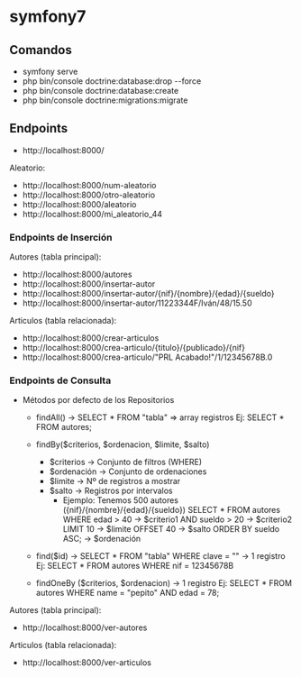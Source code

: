 <!-- README.md -->
# symfony7

## Comandos
- symfony serve
- php bin/console doctrine:database:drop --force
- php bin/console doctrine:database:create
- php bin/console doctrine:migrations:migrate

## Endpoints
- http://localhost:8000/

Aleatorio:
- http://localhost:8000/num-aleatorio
- http://localhost:8000/otro-aleatorio
- http://localhost:8000/aleatorio
- http://localhost:8000/mi_aleatorio_44

### Endpoints de Inserción

Autores (tabla principal):
- http://localhost:8000/autores
- http://localhost:8000/insertar-autor
- http://localhost:8000/insertar-autor/{nif}/{nombre}/{edad}/{sueldo}
- http://localhost:8000/insertar-autor/11223344F/Iván/48/15.50

Articulos (tabla relacionada): 
- http://localhost:8000/crear-articulos
- http://localhost:8000/crea-articulo/{titulo}/{publicado}/{nif}
- http://localhost:8000/crea-articulo/"PRL Acabado!"/1/12345678B.0

### Endpoints de Consulta

- Métodos por defecto de los Repositorios
  - findAll() -> SELECT * FROM "tabla" => array registros
    Ej: SELECT * FROM autores;

  - findBy($criterios, $ordenacion, $limite, $salto)
    - $criterios -> Conjunto de filtros (WHERE)
    - $ordenación -> Conjunto de ordenaciones
    - $limite -> Nº de registros a mostrar
    - $salto -> Registros por intervalos
      - Ejemplo: Tenemos 500 autores 
  ({nif}/{nombre}/{edad}/{sueldo})
  SELECT * FROM autores
  WHERE edad > 40       -> $criterio1
  AND sueldo > 20       -> $criterio2
  LIMIT 10              -> $limite
  OFFSET 40             -> $salto
  ORDER BY sueldo ASC;  -> $ordenación
        
  - find($id) -> SELECT * FROM "tabla" WHERE clave = "" -> 1 registro
    Ej: SELECT * FROM autores WHERE nif = 12345678B

  - findOneBy ($criterios, $ordenacion) -> 1 registro
    Ej: SELECT * FROM autores
        WHERE name = "pepito"
        AND edad = 78;


Autores (tabla principal):
- http://localhost:8000/ver-autores

Articulos (tabla relacionada):
- http://localhost:8000/ver-articulos